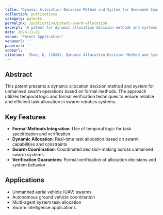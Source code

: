 ```yaml
---
title: "Dynamic Allocation Decision Method and System for Unmanned Swarm Based on Formal Methods"
collection: publications
category: patents
permalink: /publication/patent-swarm-allocation
excerpt: 'A patent for dynamic allocation decision methods and systems for unmanned swarm operations using formal methods and temporal logic.'
date: 2024-11-01
venue: 'Patent Application'
venueurl: ''
paperurl: ''
codeurl: ''
citation: 'Zhao, Q. (2024). Dynamic Allocation Decision Method and System for Unmanned Swarm Based on Formal Methods. <i>Patent Application</i>.'
---
```

## Abstract

This patent presents a dynamic allocation decision method and system for unmanned swarm operations based on formal methods. The approach utilizes temporal logic and formal verification techniques to ensure reliable and efficient task allocation in swarm robotics systems.

## Key Features

- **Formal Methods Integration**: Use of temporal logic for task specification and verification
- **Dynamic Allocation**: Real-time task allocation based on swarm capabilities and constraints
- **Swarm Coordination**: Coordinated decision-making across unmanned swarm systems
- **Verification Guarantees**: Formal verification of allocation decisions and system behavior

## Applications

- Unmanned aerial vehicle (UAV) swarms
- Autonomous ground vehicle coordination
- Multi-agent system task allocation
- Swarm intelligence applications

